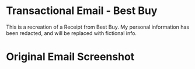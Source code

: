# Transactional Email - Best Buy
This is a recreation of a Receipt from Best Buy. My personal information has been redacted, and will be replaced with fictional info.

# Original Email Screenshot

